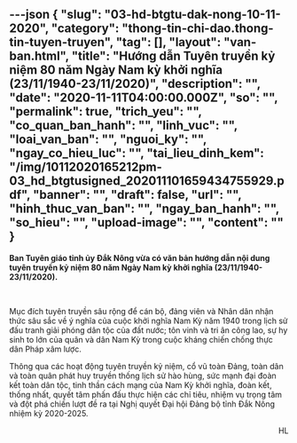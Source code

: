 ---json
{
    "slug": "03-hd-btgtu-dak-nong-10-11-2020",
    "category": "thong-tin-chi-dao.thong-tin-tuyen-truyen",
    "tag": [],
    "layout": "van-ban.html",
    "title": "Hướng dẫn Tuyên truyền kỷ niệm 80 năm Ngày Nam kỳ khởi nghĩa (23/11/1940-23/11/2020)",
    "description": "",
    "date": "2020-11-11T04:00:00.000Z",
    "so": "",
    "permalink": true,
    "trich_yeu": "",
    "co_quan_ban_hanh": "",
    "linh_vuc": "",
    "loai_van_ban": "",
    "nguoi_ky": "",
    "ngay_co_hieu_luc": "",
    "tai_lieu_dinh_kem": "/img/10112020165212pm-03_hd_btgtusigned_202011101659434755929.pdf",
    "banner": "",
    "draft": false,
    "url": "",
    "hinh_thuc_van_ban": "",
    "ngay_ban_hanh": "",
    "so_hieu": "",
    "upload-image": "",
    "__content__": ""
}
---
<p><strong>Ban Tuy&ecirc;n gi&aacute;o tỉnh ủy Đắk N&ocirc;ng vừa c&oacute; văn bản hướng dẫn nội dung tuy&ecirc;n truyền&nbsp;kỷ niệm 80 năm Ng&agrave;y Nam kỳ khởi nghĩa (23/11/1940-23/11/2020).</strong></p>

<p>&nbsp;</p>

<p>Mục đ&iacute;ch tuy&ecirc;n truyền s&acirc;u rộng để&nbsp;c&aacute;n bộ, đảng vi&ecirc;n v&agrave; Nh&acirc;n d&acirc;n nhận thức s&acirc;u sắc về &yacute; nghĩa của cuộc khởi&nbsp;nghĩa Nam Kỳ năm 1940 trong lịch sử đấu tranh giải ph&oacute;ng d&acirc;n tộc của đất nước; t&ocirc;n vinh v&agrave; tri &acirc;n c&ocirc;ng lao, sự hy sinh to lớn của qu&acirc;n v&agrave; d&acirc;n Nam Kỳ trong cuộc kh&aacute;ng chiến chống thực d&acirc;n Ph&aacute;p x&acirc;m lược.</p>

<p>Th&ocirc;ng qua c&aacute;c hoạt động tuy&ecirc;n truyền kỷ niệm, cổ vũ to&agrave;n&nbsp;Đảng, to&agrave;n d&acirc;n v&agrave; to&agrave;n qu&acirc;n ph&aacute;t huy truyền thống lịch sử h&agrave;o h&ugrave;ng, sức mạnh&nbsp;đại đo&agrave;n kết to&agrave;n d&acirc;n tộc, tinh thần c&aacute;ch mạng của Nam Kỳ khởi nghĩa, đo&agrave;n kết, thống nhất, quyết t&acirc;m phấn đấu thực hiện c&aacute;c chỉ ti&ecirc;u, nhiệm vụ trọng t&acirc;m v&agrave; đột ph&aacute; chiến lượt đề ra tại Nghị quyết Đại hội Đảng bộ tỉnh Đắk N&ocirc;ng nhiệm kỳ 2020-2025.</p>

<p style="text-align:right">HL</p>

<p>&nbsp;</p>

<p>&nbsp;</p>

<p>&nbsp;</p>
